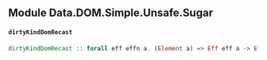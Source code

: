 ## Module Data.DOM.Simple.Unsafe.Sugar

#### `dirtyKindDomRecast`

``` purescript
dirtyKindDomRecast :: forall eff effn a. (Element a) => Eff eff a -> Eff (dom :: DOM | effn) a
```


